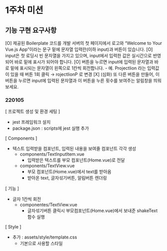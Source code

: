 
# 1주차 미션

## 기능 구현 요구사항
[O] 제공된 Boilerplate 코드를 개발 서버의 첫 페이지에서 로고와 “Welcome to Your Vue.js App”이라는 문구 밑에 문자열 입력란(이하 input)과 버튼이 있습니다.
[O] input은 첫 로딩시 빈 문자열을 가지고 있으며, input에서 입력한 값은 실시간으로 반영되어 바로 밑에 표시가 되어야 합니다.
[O] 버튼을 누르면 input에 입력된 문자열과 바로 밑에 표시되는 문자열이 왼쪽으로 1칸씩 회전합니다.
    - 예. Projectlion 라는 입력값이 있을 때 버튼 1회 클릭 → rojectlionP 로 변경
[X] (심화) 또 다른 버튼을 만들어, 이 버튼을 누르면 input에 입력된 문자열과 이 버튼을 누른 횟수를 보여주는 알림창을 띄워보세요.


### 220105

[ 프로젝트 생성 및 환경 세팅 ]
- jest 프레임워크 설치
- package.json : scripts에 jest 실행 추가

[ Components ]
- 텍스트 입력받을 컴포넌트, 입력된 내용을 보여줄 컴포넌트 각각 생성
    - components/TextInputItem.vue
        - 입력받은 텍스트를 부모 컴포넌트(Home.vue)로 전달
    - components/TextView.vue
        - 부모 컴포넌트(Home.vue)에서 text를 받아옴
        - 받아온 text, 글자섞기버튼, 알림버튼 렌더링

[ 기능 ]
- 글자 1칸씩 회전
    - componentes/TextView.vue
        - 글자섞기버튼 클릭시 부모컴포넌트(Home.vue)에서 보내준 shakeText 함수 실행

[ Style ]
- 추가 : assets/style/template.css
    - 기본으로 사용할 스타일


###